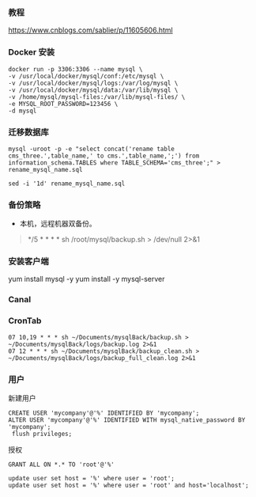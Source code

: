 
### 教程
https://www.cnblogs.com/sablier/p/11605606.html


### Docker 安装

```
docker run -p 3306:3306 --name mysql \
-v /usr/local/docker/mysql/conf:/etc/mysql \
-v /usr/local/docker/mysql/logs:/var/log/mysql \
-v /usr/local/docker/mysql/data:/var/lib/mysql \
-v /home/mysql/mysql-files:/var/lib/mysql-files/ \
-e MYSQL_ROOT_PASSWORD=123456 \
-d mysql

```

### 迁移数据库
```
mysql -uroot -p -e "select concat('rename table cms_three.',table_name,' to cms.',table_name,';') from information_schema.TABLES where TABLE_SCHEMA='cms_three';" > rename_mysql_name.sql

sed -i '1d' rename_mysql_name.sql

```

### 备份策略
* 本机，远程机器双备份。
> */5 * * * * sh /root/mysql/backup.sh > /dev/null 2>&1

### 安装客户端
yum install mysql -y
yum install -y mysql-server 


### Canal


### CronTab
```
07 10,19 * * * sh ~/Documents/mysqlBack/backup.sh > ~/Documents/mysqlBack/logs/backup.log 2>&1
07 12 * * * sh ~/Documents/mysqlBack/backup_clean.sh > ~/Documents/mysqlBack/logs/backup_full_clean.log 2>&1
```

### 用户

新建用户
```
CREATE USER 'mycompany'@'%' IDENTIFIED BY 'mycompany';
ALTER USER 'mycompany'@'%' IDENTIFIED WITH mysql_native_password BY 'mycompany';
 flush privileges;
```

授权
```
GRANT ALL ON *.* TO 'root'@'%'

update user set host = '%' where user = 'root';
update user set host = '%' where user = 'root' and host='localhost';

```
